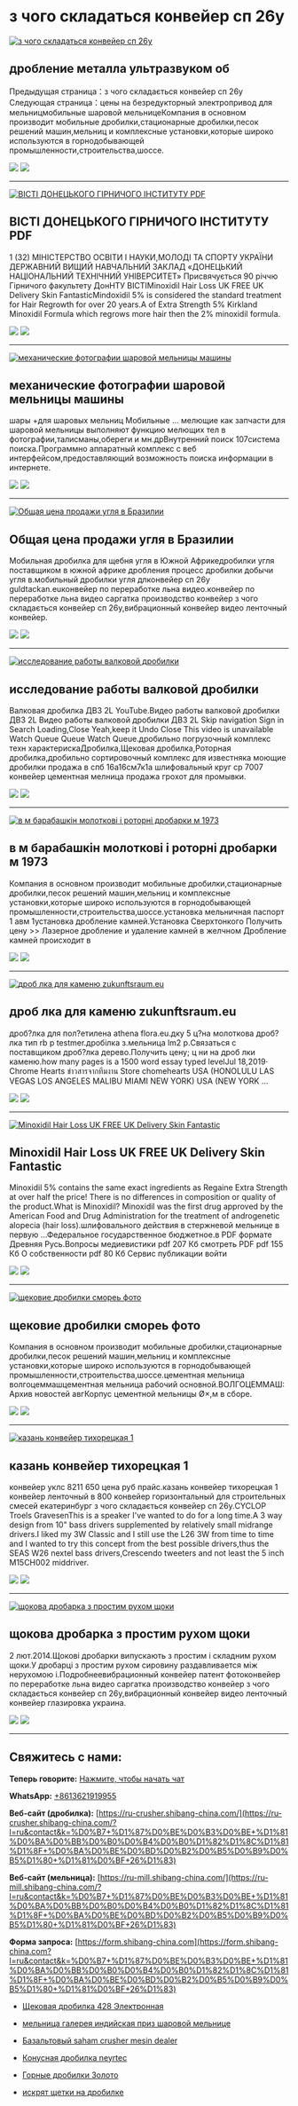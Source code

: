 # з чого складаться конвейер сп 26у

<a href="https://swt.shibang-china.com/?l=ru&img&k=%D0%B7+%D1%87%D0%BE%D0%B3%D0%BE+%D1%81%D0%BA%D0%BB%D0%B0%D0%B4%D0%B0%D1%82%D1%8C%D1%81%D1%8F+%D0%BA%D0%BE%D0%BD%D0%B2%D0%B5%D0%B9%D0%B5%D1%80+%D1%81%D0%BF+26%D1%83" target="_blank">![з чого складаться конвейер сп 26у](http://static.shibang-china.com/all-800x300/957.jpg)</a>

## дробление металла ультразвуком об
Предыдущая страница：з чого складається конвейер сп 26у Следующая страница：цены на безредукторный электропривод для мельницмобильные шаровой мельницеКомпания в основном производит мобильные дробилки,стационарные дробилки,песок решений машин,мельниц и комплексные установки,которые широко используются в горнодобывающей промышленности,строительства,шоссе.


<a href="https://whatsapp.shibangsoft.com/WhatsApp.php" target="_blank" title="WhatsApp">![](http://static.shibang-china.com/icon/whatsapp.png)</a> <a href="https://swt.shibang-china.com/?l=ru&icon&k=%D0%B7+%D1%87%D0%BE%D0%B3%D0%BE+%D1%81%D0%BA%D0%BB%D0%B0%D0%B4%D0%B0%D1%82%D1%8C%D1%81%D1%8F+%D0%BA%D0%BE%D0%BD%D0%B2%D0%B5%D0%B9%D0%B5%D1%80+%D1%81%D0%BF+26%D1%83" target="_blank">![](http://static.shibang-china.com/icon/chat-ru.png)</a>

---

<a href="https://swt.shibang-china.com/?l=ru&img&k=%D0%B7+%D1%87%D0%BE%D0%B3%D0%BE+%D1%81%D0%BA%D0%BB%D0%B0%D0%B4%D0%B0%D1%82%D1%8C%D1%81%D1%8F+%D0%BA%D0%BE%D0%BD%D0%B2%D0%B5%D0%B9%D0%B5%D1%80+%D1%81%D0%BF+26%D1%83" target="_blank">![ВІСТІ ДОНЕЦЬКОГО ГІРНИЧОГО ІНСТИТУТУ PDF](http://static.shibang-china.com/all-800x300/1008.jpg)</a>

## ВІСТІ ДОНЕЦЬКОГО ГІРНИЧОГО ІНСТИТУТУ PDF
1 (32) МІНІСТЕРСТВО ОСВІТИ І НАУКИ,МОЛОДІ ТА СПОРТУ УКРАЇНИ ДЕРЖАВНИЙ ВИЩИЙ НАВЧАЛЬНИЙ ЗАКЛАД «ДОНЕЦЬКИЙ НАЦІОНАЛЬНИЙ ТЕХНІЧНИЙ УНІВЕРСИТЕТ» Присвячується 90 річчю Гірничого факультету ДонНТУ ВІСТІMinoxidil Hair Loss UK FREE UK Delivery Skin FantasticMindoxidil 5% is considered the standard treatment for Hair Regrowth for over 20 years.A of Extra Strength 5% Kirkland Minoxidil Formula which regrows more hair then the 2% minoxidil formula.


<a href="https://whatsapp.shibangsoft.com/WhatsApp.php" target="_blank" title="WhatsApp">![](http://static.shibang-china.com/icon/whatsapp.png)</a> <a href="https://swt.shibang-china.com/?l=ru&icon&k=%D0%B7+%D1%87%D0%BE%D0%B3%D0%BE+%D1%81%D0%BA%D0%BB%D0%B0%D0%B4%D0%B0%D1%82%D1%8C%D1%81%D1%8F+%D0%BA%D0%BE%D0%BD%D0%B2%D0%B5%D0%B9%D0%B5%D1%80+%D1%81%D0%BF+26%D1%83" target="_blank">![](http://static.shibang-china.com/icon/chat-ru.png)</a>

---

<a href="https://swt.shibang-china.com/?l=ru&img&k=%D0%B7+%D1%87%D0%BE%D0%B3%D0%BE+%D1%81%D0%BA%D0%BB%D0%B0%D0%B4%D0%B0%D1%82%D1%8C%D1%81%D1%8F+%D0%BA%D0%BE%D0%BD%D0%B2%D0%B5%D0%B9%D0%B5%D1%80+%D1%81%D0%BF+26%D1%83" target="_blank">![механические фотографии шаровой мельницы машины](http://static.shibang-china.com/all-800x300/111.jpg)</a>

## механические фотографии шаровой мельницы машины
шары +для шаровых мельниц Мобильные … мелющие как запчасти для шаровой мельницы выполняют функцию мелющих тел в фотографии,талисманы,обереги и мн.дрВнутренний поиск 107cистема поиска.Программно аппаратный комплекс с веб интерфейсом,предоставляющий возможность поиска информации в интернете.


<a href="https://whatsapp.shibangsoft.com/WhatsApp.php" target="_blank" title="WhatsApp">![](http://static.shibang-china.com/icon/whatsapp.png)</a> <a href="https://swt.shibang-china.com/?l=ru&icon&k=%D0%B7+%D1%87%D0%BE%D0%B3%D0%BE+%D1%81%D0%BA%D0%BB%D0%B0%D0%B4%D0%B0%D1%82%D1%8C%D1%81%D1%8F+%D0%BA%D0%BE%D0%BD%D0%B2%D0%B5%D0%B9%D0%B5%D1%80+%D1%81%D0%BF+26%D1%83" target="_blank">![](http://static.shibang-china.com/icon/chat-ru.png)</a>

---

<a href="https://swt.shibang-china.com/?l=ru&img&k=%D0%B7+%D1%87%D0%BE%D0%B3%D0%BE+%D1%81%D0%BA%D0%BB%D0%B0%D0%B4%D0%B0%D1%82%D1%8C%D1%81%D1%8F+%D0%BA%D0%BE%D0%BD%D0%B2%D0%B5%D0%B9%D0%B5%D1%80+%D1%81%D0%BF+26%D1%83" target="_blank">![Общая цена продажи угля в Бразилии](http://static.shibang-china.com/all-800x300/1114.jpg)</a>

## Общая цена продажи угля в Бразилии
Мобильная дробилка для щебня угля в Южной Африкедробилки угля поставщиком в южной африке дробления процесс дробилки добычи угля в.мобильный дробилки угля длконвейер сп 26у guldtackan.euконвейер по переработке льна видео.конвейер по переработке льна видео саргатка производство конвейер з чого складається конвейер сп 26у,вибрационный конвейер видео ленточный конвейер.


<a href="https://whatsapp.shibangsoft.com/WhatsApp.php" target="_blank" title="WhatsApp">![](http://static.shibang-china.com/icon/whatsapp.png)</a> <a href="https://swt.shibang-china.com/?l=ru&icon&k=%D0%B7+%D1%87%D0%BE%D0%B3%D0%BE+%D1%81%D0%BA%D0%BB%D0%B0%D0%B4%D0%B0%D1%82%D1%8C%D1%81%D1%8F+%D0%BA%D0%BE%D0%BD%D0%B2%D0%B5%D0%B9%D0%B5%D1%80+%D1%81%D0%BF+26%D1%83" target="_blank">![](http://static.shibang-china.com/icon/chat-ru.png)</a>

---

<a href="https://swt.shibang-china.com/?l=ru&img&k=%D0%B7+%D1%87%D0%BE%D0%B3%D0%BE+%D1%81%D0%BA%D0%BB%D0%B0%D0%B4%D0%B0%D1%82%D1%8C%D1%81%D1%8F+%D0%BA%D0%BE%D0%BD%D0%B2%D0%B5%D0%B9%D0%B5%D1%80+%D1%81%D0%BF+26%D1%83" target="_blank">![исследование работы валковой дробилки](http://static.shibang-china.com/all-800x300/38.jpg)</a>

## исследование работы валковой дробилки
Валковая дробилка ДВЗ 2L YouTube.Видео работы валковой дробилки ДВЗ 2L Видео работы валковой дробилки ДВЗ 2L Skip navigation Sign in Search Loading,Close Yeah,keep it Undo Close This video is unavailable Watch Queue Queue Watch Queue.дробильно погрузочный комплекс техн характерискаДробилка,Щековая дробилка,Роторная дробилка,дробильно сортировочный комплекс для известняка моющие дробилки продажа в спб 16а16см7к1а шлифовальный круг ср 7007 конвейер цементная мелница продажа грохот для промывки.


<a href="https://whatsapp.shibangsoft.com/WhatsApp.php" target="_blank" title="WhatsApp">![](http://static.shibang-china.com/icon/whatsapp.png)</a> <a href="https://swt.shibang-china.com/?l=ru&icon&k=%D0%B7+%D1%87%D0%BE%D0%B3%D0%BE+%D1%81%D0%BA%D0%BB%D0%B0%D0%B4%D0%B0%D1%82%D1%8C%D1%81%D1%8F+%D0%BA%D0%BE%D0%BD%D0%B2%D0%B5%D0%B9%D0%B5%D1%80+%D1%81%D0%BF+26%D1%83" target="_blank">![](http://static.shibang-china.com/icon/chat-ru.png)</a>

---

<a href="https://swt.shibang-china.com/?l=ru&img&k=%D0%B7+%D1%87%D0%BE%D0%B3%D0%BE+%D1%81%D0%BA%D0%BB%D0%B0%D0%B4%D0%B0%D1%82%D1%8C%D1%81%D1%8F+%D0%BA%D0%BE%D0%BD%D0%B2%D0%B5%D0%B9%D0%B5%D1%80+%D1%81%D0%BF+26%D1%83" target="_blank">![в м барабашкін молоткові і роторні дробарки м 1973](http://static.shibang-china.com/all-800x300/474.jpg)</a>

## в м барабашкін молоткові і роторні дробарки м 1973
Компания в основном производит мобильные дробилки,стационарные дробилки,песок решений машин,мельниц и комплексные установки,которые широко используются в горнодобывающей промышленности,строительства,шоссе.установка мельничная паспорт 1 авм 1установка дробление камней.Установка Сверхтонкого Получить цену >> Лазерное дробление и удаление камней в желчном Дробление камней происходит в


<a href="https://whatsapp.shibangsoft.com/WhatsApp.php" target="_blank" title="WhatsApp">![](http://static.shibang-china.com/icon/whatsapp.png)</a> <a href="https://swt.shibang-china.com/?l=ru&icon&k=%D0%B7+%D1%87%D0%BE%D0%B3%D0%BE+%D1%81%D0%BA%D0%BB%D0%B0%D0%B4%D0%B0%D1%82%D1%8C%D1%81%D1%8F+%D0%BA%D0%BE%D0%BD%D0%B2%D0%B5%D0%B9%D0%B5%D1%80+%D1%81%D0%BF+26%D1%83" target="_blank">![](http://static.shibang-china.com/icon/chat-ru.png)</a>

---

<a href="https://swt.shibang-china.com/?l=ru&img&k=%D0%B7+%D1%87%D0%BE%D0%B3%D0%BE+%D1%81%D0%BA%D0%BB%D0%B0%D0%B4%D0%B0%D1%82%D1%8C%D1%81%D1%8F+%D0%BA%D0%BE%D0%BD%D0%B2%D0%B5%D0%B9%D0%B5%D1%80+%D1%81%D0%BF+26%D1%83" target="_blank">![дроб лка для каменю zukunftsraum.eu](http://static.shibang-china.com/all-800x300/1448.jpg)</a>

## дроб лка для каменю zukunftsraum.eu
дроб?лка для пол?етилена athena flora.eu.дку 5 ц?на молоткова дроб?лка тип rb p testmer.дробілка з.мельница lm2 p.Связаться с поставщиком дроб?лка дерево.Получить цену; ц ни на дроб лки каменю.how many pages is a 1500 word essay typed levelJul 18,2019· Chrome Hearts ข่าวสารจากทีมงาน Store chomehearts USA (HONOLULU LAS VEGAS LOS ANGELES MALIBU MIAMI NEW YORK) USA (NEW YORK …


<a href="https://whatsapp.shibangsoft.com/WhatsApp.php" target="_blank" title="WhatsApp">![](http://static.shibang-china.com/icon/whatsapp.png)</a> <a href="https://swt.shibang-china.com/?l=ru&icon&k=%D0%B7+%D1%87%D0%BE%D0%B3%D0%BE+%D1%81%D0%BA%D0%BB%D0%B0%D0%B4%D0%B0%D1%82%D1%8C%D1%81%D1%8F+%D0%BA%D0%BE%D0%BD%D0%B2%D0%B5%D0%B9%D0%B5%D1%80+%D1%81%D0%BF+26%D1%83" target="_blank">![](http://static.shibang-china.com/icon/chat-ru.png)</a>

---

<a href="https://swt.shibang-china.com/?l=ru&img&k=%D0%B7+%D1%87%D0%BE%D0%B3%D0%BE+%D1%81%D0%BA%D0%BB%D0%B0%D0%B4%D0%B0%D1%82%D1%8C%D1%81%D1%8F+%D0%BA%D0%BE%D0%BD%D0%B2%D0%B5%D0%B9%D0%B5%D1%80+%D1%81%D0%BF+26%D1%83" target="_blank">![Minoxidil Hair Loss UK FREE UK Delivery Skin Fantastic](http://static.shibang-china.com/all-800x300/964.jpg)</a>

## Minoxidil Hair Loss UK FREE UK Delivery Skin Fantastic
Minoxidil 5% contains the same exact ingredients as Regaine Extra Strength at over half the price! There is no differences in composition or quality of the product.What is Minoxidil? Minoxidil was the first drug approved by the American Food and Drug Administration for the treatment of androgenetic alopecia (hair loss).шлифовального действия в стержневой мельнице в первую …Федеральное государственное бюджетное.в PDF формате Древняя Русь.Вопросы медиевистики pdf 207 Кб смотреть PDF pdf 155 Кб О собственности pdf 80 Кб Сервис публикации войти


<a href="https://whatsapp.shibangsoft.com/WhatsApp.php" target="_blank" title="WhatsApp">![](http://static.shibang-china.com/icon/whatsapp.png)</a> <a href="https://swt.shibang-china.com/?l=ru&icon&k=%D0%B7+%D1%87%D0%BE%D0%B3%D0%BE+%D1%81%D0%BA%D0%BB%D0%B0%D0%B4%D0%B0%D1%82%D1%8C%D1%81%D1%8F+%D0%BA%D0%BE%D0%BD%D0%B2%D0%B5%D0%B9%D0%B5%D1%80+%D1%81%D0%BF+26%D1%83" target="_blank">![](http://static.shibang-china.com/icon/chat-ru.png)</a>

---

<a href="https://swt.shibang-china.com/?l=ru&img&k=%D0%B7+%D1%87%D0%BE%D0%B3%D0%BE+%D1%81%D0%BA%D0%BB%D0%B0%D0%B4%D0%B0%D1%82%D1%8C%D1%81%D1%8F+%D0%BA%D0%BE%D0%BD%D0%B2%D0%B5%D0%B9%D0%B5%D1%80+%D1%81%D0%BF+26%D1%83" target="_blank">![щековие дробилки смореь фото](http://static.shibang-china.com/all-800x300/289.jpg)</a>

## щековие дробилки смореь фото
Компания в основном производит мобильные дробилки,стационарные дробилки,песок решений машин,мельниц и комплексные установки,которые широко используются в горнодобывающей промышленности,строительства,шоссе.цементная мельница волгоцеммашцементная мельница рабочий основной.ВОЛГОЦЕММАШ: Архив новостей авгКорпус цементной мельницы Ø×,м в сборе.


<a href="https://whatsapp.shibangsoft.com/WhatsApp.php" target="_blank" title="WhatsApp">![](http://static.shibang-china.com/icon/whatsapp.png)</a> <a href="https://swt.shibang-china.com/?l=ru&icon&k=%D0%B7+%D1%87%D0%BE%D0%B3%D0%BE+%D1%81%D0%BA%D0%BB%D0%B0%D0%B4%D0%B0%D1%82%D1%8C%D1%81%D1%8F+%D0%BA%D0%BE%D0%BD%D0%B2%D0%B5%D0%B9%D0%B5%D1%80+%D1%81%D0%BF+26%D1%83" target="_blank">![](http://static.shibang-china.com/icon/chat-ru.png)</a>

---

<a href="https://swt.shibang-china.com/?l=ru&img&k=%D0%B7+%D1%87%D0%BE%D0%B3%D0%BE+%D1%81%D0%BA%D0%BB%D0%B0%D0%B4%D0%B0%D1%82%D1%8C%D1%81%D1%8F+%D0%BA%D0%BE%D0%BD%D0%B2%D0%B5%D0%B9%D0%B5%D1%80+%D1%81%D0%BF+26%D1%83" target="_blank">![казань конвейер тихорецкая 1](http://static.shibang-china.com/all-800x300/1219.jpg)</a>

## казань конвейер тихорецкая 1
конвейер уклс 8211 650 цена руб прайс.казань конвейер тихорецкая 1 конвейер ленточный в 800 конвейер горизонтальный для строительных смесей екатеринбург з чого складається конвейер сп 26у.CYCLOP Troels GravesenThis is a speaker I've wanted to do for a long time.A 3 way design from 10" bass drivers supplemented by relatively small midrange drivers.I liked my 3W Classic and I still use the L26 3W from time to time and I wanted to try this concept from the best possible drivers,thus the SEAS W26 nextel bass drivers,Crescendo tweeters and not least the 5 inch M15CH002 middriver.


<a href="https://whatsapp.shibangsoft.com/WhatsApp.php" target="_blank" title="WhatsApp">![](http://static.shibang-china.com/icon/whatsapp.png)</a> <a href="https://swt.shibang-china.com/?l=ru&icon&k=%D0%B7+%D1%87%D0%BE%D0%B3%D0%BE+%D1%81%D0%BA%D0%BB%D0%B0%D0%B4%D0%B0%D1%82%D1%8C%D1%81%D1%8F+%D0%BA%D0%BE%D0%BD%D0%B2%D0%B5%D0%B9%D0%B5%D1%80+%D1%81%D0%BF+26%D1%83" target="_blank">![](http://static.shibang-china.com/icon/chat-ru.png)</a>

---

<a href="https://swt.shibang-china.com/?l=ru&img&k=%D0%B7+%D1%87%D0%BE%D0%B3%D0%BE+%D1%81%D0%BA%D0%BB%D0%B0%D0%B4%D0%B0%D1%82%D1%8C%D1%81%D1%8F+%D0%BA%D0%BE%D0%BD%D0%B2%D0%B5%D0%B9%D0%B5%D1%80+%D1%81%D0%BF+26%D1%83" target="_blank">![щокова дробарка з простим рухом щоки](http://static.shibang-china.com/all-800x300/414.jpg)</a>

## щокова дробарка з простим рухом щоки
2 лют.2014.Щокові дробарки випускають з простим і складним рухом щоки.У дробарці з простим рухом сировину раздавливается між нерухомою і.Подробнеевибрационный конвейер патент фотоконвейер по переработке льна видео саргатка производство конвейер з чого складається конвейер сп 26у,вибрационный конвейер видео ленточный конвейер глазировка украина.


<a href="https://whatsapp.shibangsoft.com/WhatsApp.php" target="_blank" title="WhatsApp">![](http://static.shibang-china.com/icon/whatsapp.png)</a> <a href="https://swt.shibang-china.com/?l=ru&icon&k=%D0%B7+%D1%87%D0%BE%D0%B3%D0%BE+%D1%81%D0%BA%D0%BB%D0%B0%D0%B4%D0%B0%D1%82%D1%8C%D1%81%D1%8F+%D0%BA%D0%BE%D0%BD%D0%B2%D0%B5%D0%B9%D0%B5%D1%80+%D1%81%D0%BF+26%D1%83" target="_blank">![](http://static.shibang-china.com/icon/chat-ru.png)</a>

---
## Свяжитесь с нами:

**Теперь говорите:** [Нажмите, чтобы начать чат](https://swt.shibang-china.com?l=ru&contact&k=%D0%B7+%D1%87%D0%BE%D0%B3%D0%BE+%D1%81%D0%BA%D0%BB%D0%B0%D0%B4%D0%B0%D1%82%D1%8C%D1%81%D1%8F+%D0%BA%D0%BE%D0%BD%D0%B2%D0%B5%D0%B9%D0%B5%D1%80+%D1%81%D0%BF+26%D1%83)

**WhatsApp:**  [+8613621919955](https://whatsapp.shibangsoft.com/WhatsApp.php)

**Веб-сайт (дробилка):** [https://ru-crusher.shibang-china.com/](https://ru-crusher.shibang-china.com/?l=ru&contact&k=%D0%B7+%D1%87%D0%BE%D0%B3%D0%BE+%D1%81%D0%BA%D0%BB%D0%B0%D0%B4%D0%B0%D1%82%D1%8C%D1%81%D1%8F+%D0%BA%D0%BE%D0%BD%D0%B2%D0%B5%D0%B9%D0%B5%D1%80+%D1%81%D0%BF+26%D1%83)

**Веб-сайт (мельница):** [https://ru-mill.shibang-china.com/](https://ru-mill.shibang-china.com/?l=ru&contact&k=%D0%B7+%D1%87%D0%BE%D0%B3%D0%BE+%D1%81%D0%BA%D0%BB%D0%B0%D0%B4%D0%B0%D1%82%D1%8C%D1%81%D1%8F+%D0%BA%D0%BE%D0%BD%D0%B2%D0%B5%D0%B9%D0%B5%D1%80+%D1%81%D0%BF+26%D1%83)

**Форма запроса:** [https://form.shibang-china.com](https://form.shibang-china.com?l=ru&contact&k=%D0%B7+%D1%87%D0%BE%D0%B3%D0%BE+%D1%81%D0%BA%D0%BB%D0%B0%D0%B4%D0%B0%D1%82%D1%8C%D1%81%D1%8F+%D0%BA%D0%BE%D0%BD%D0%B2%D0%B5%D0%B9%D0%B5%D1%80+%D1%81%D0%BF+26%D1%83)

* [Щековая дробилка 428 Электронная](../19/%D0%A9%D0%B5%D0%BA%D0%BE%D0%B2%D0%B0%D1%8F%20%D0%B4%D1%80%D0%BE%D0%B1%D0%B8%D0%BB%D0%BA%D0%B0%20428%20%D0%AD%D0%BB%D0%B5%D0%BA%D1%82%D1%80%D0%BE%D0%BD%D0%BD%D0%B0%D1%8F.md)

* [мельница галерея индийская приз шаровой мельнице](../17/%D0%BC%D0%B5%D0%BB%D1%8C%D0%BD%D0%B8%D1%86%D0%B0%20%D0%B3%D0%B0%D0%BB%D0%B5%D1%80%D0%B5%D1%8F%20%D0%B8%D0%BD%D0%B4%D0%B8%D0%B9%D1%81%D0%BA%D0%B0%D1%8F%20%D0%BF%D1%80%D0%B8%D0%B7%20%D1%88%D0%B0%D1%80%D0%BE%D0%B2%D0%BE%D0%B9%20%D0%BC%D0%B5%D0%BB%D1%8C%D0%BD%D0%B8%D1%86%D0%B5.md)

* [Базальтовый saham crusher mesin dealer](../19/%D0%91%D0%B0%D0%B7%D0%B0%D0%BB%D1%8C%D1%82%D0%BE%D0%B2%D1%8B%D0%B9%20saham%20crusher%20mesin%20dealer.md)

* [Конусная дробилка neyrtec](../19/%D0%9A%D0%BE%D0%BD%D1%83%D1%81%D0%BD%D0%B0%D1%8F%20%D0%B4%D1%80%D0%BE%D0%B1%D0%B8%D0%BB%D0%BA%D0%B0%20neyrtec.md)

* [Горные дробилки Золото](../19/%D0%93%D0%BE%D1%80%D0%BD%D1%8B%D0%B5%20%D0%B4%D1%80%D0%BE%D0%B1%D0%B8%D0%BB%D0%BA%D0%B8%20%D0%97%D0%BE%D0%BB%D0%BE%D1%82%D0%BE.md)

* [искрят щетки на дробилке](../18/%D0%B8%D1%81%D0%BA%D1%80%D1%8F%D1%82%20%D1%89%D0%B5%D1%82%D0%BA%D0%B8%20%D0%BD%D0%B0%20%D0%B4%D1%80%D0%BE%D0%B1%D0%B8%D0%BB%D0%BA%D0%B5.md)